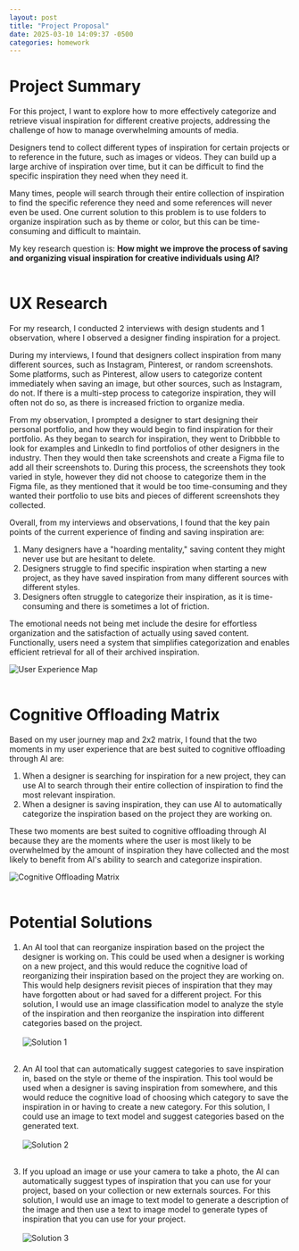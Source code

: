 ```yaml
---
layout: post
title: "Project Proposal"
date: 2025-03-10 14:09:37 -0500
categories: homework
---
```


# Project Summary

For this project, I want to explore how to more effectively categorize and retrieve visual inspiration for different creative projects, addressing the challenge of how to manage overwhelming amounts of media.

Designers tend to collect different types of inspiration for certain projects or to reference in the future, such as images or videos. They can build up a large archive of inspiration over time, but it can be difficult to find the specific inspiration they need when they need it.

Many times, people will search through their entire collection of inspiration to find the specific reference they need and some references will never even be used. One current solution to this problem is to use folders to organize inspiration such as by theme or color, but this can be time-consuming and difficult to maintain.

My key research question is: **How might we improve the process of saving and organizing visual inspiration for creative individuals using AI?**
<br><br>

# UX Research

For my research, I conducted 2 interviews with design students and 1 observation, where I observed a designer finding inspiration for a project.

During my interviews, I found that designers collect inspiration from many different sources, such as Instagram, Pinterest, or random screenshots. Some platforms, such as Pinterest, allow users to categorize content immediately when saving an image, but other sources, such as Instagram, do not. If there is a multi-step process to categorize inspiration, they will often not do so, as there is increased friction to organize media.

From my observation, I prompted a designer to start designing their personal portfolio, and how they would begin to find inspiration for their portfolio. As they began to search for inspiration, they went to Dribbble to look for examples and LinkedIn to find portfolios of other designers in the industry. Then they would then take screenshots and create a Figma file to add all their screenshots to. During this process, the screenshots they took varied in style, however they did not choose to categorize them in the Figma file, as they mentioned that it would be too time-consuming and they wanted their portfolio to use bits and pieces of different screenshots they collected.

Overall, from my interviews and observations, I found that the key pain points of the current experience of finding and saving inspiration are:

1. Many designers have a "hoarding mentality," saving content they might never use but are hesitant to delete.
2. Designers struggle to find specific inspiration when starting a new project, as they have saved inspiration from many different sources with different styles.
3. Designers often struggle to categorize their inspiration, as it is time-consuming and there is sometimes a lot of friction.

The emotional needs not being met include the desire for effortless organization and the satisfaction of actually using saved content. Functionally, users need a system that simplifies categorization and enables efficient retrieval for all of their archived inspiration.

![User Experience Map](/web-journal/assets/images/journey-map.png)
<br><br>

# Cognitive Offloading Matrix

Based on my user journey map and 2x2 matrix, I found that the two moments in my user experience that are best suited to cognitive offloading through AI are:

1. When a designer is searching for inspiration for a new project, they can use AI to search through their entire collection of inspiration to find the most relevant inspiration.
2. When a designer is saving inspiration, they can use AI to automatically categorize the inspiration based on the project they are working on.

These two moments are best suited to cognitive offloading through AI because they are the moments where the user is most likely to be overwhelmed by the amount of inspiration they have collected and the most likely to benefit from AI's ability to search and categorize inspiration.

![Cognitive Offloading Matrix](/web-journal/assets/images/matrix.png)
<br><br>

# Potential Solutions

1. An AI tool that can reorganize inspiration based on the project the designer is working on. This could be used when a designer is working on a new project, and this would reduce the cognitive load of reorganizing their inspiration based on the project they are working on. This would help designers revisit pieces of inspiration that they may have forgotten about or had saved for a different project. For this solution, I would use an image classification model to analyze the style of the inspiration and then reorganize the inspiration into different categories based on the project.
   <br><br>
   ![Solution 1](/web-journal/assets/images/solution-1.png)
   <br><br>

2. An AI tool that can automatically suggest categories to save inspiration in, based on the style or theme of the inspiration. This tool would be used when a designer is saving inspiration from somewhere, and this would reduce the cognitive load of choosing which category to save the inspiration in or having to create a new category. For this solution, I could use an image to text model and suggest categories based on the generated text.
   <br><br>
   ![Solution 2](/web-journal/assets/images/solution-2.png)
   <br><br>

3. If you upload an image or use your camera to take a photo, the AI can automatically suggest types of inspiration that you can use for your project, based on your collection or new externals sources. For this solution, I would use an image to text model to generate a description of the image and then use a text to image model to generate types of inspiration that you can use for your project.
   <br><br>
   ![Solution 3](/web-journal/assets/images/solution-4.png)
   <br><br>

